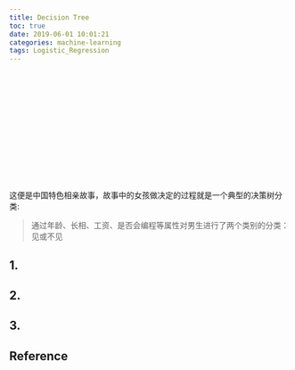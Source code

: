 ```yaml
---
title: Decision Tree
toc: true
date: 2019-06-01 10:01:21
categories: machine-learning
tags: Logistic_Regression
---
```


<!--<img src="/images/ml/decision-tree/decision_tree-1.png" width="870" />
-->

<a href="/2019/06/01/ml/Decision_Tree_part1/" target="_self" style="display:block; margin:0 auto; background:url('/images/ml/decision-tree/decision_tree-3.png') no-repeat 0 0 / contain; height:198px; width:700px;"></a>

<!-- more -->

<!--<center><font size=3.5>-->
这便是中国特色相亲故事，故事中的女孩做决定的过程就是一个典型的决策树分类:
<!--</font></center>-->

> 通过年龄、长相、工资、是否会编程等属性对男生进行了两个类别的分类：见或不见

## 1. 

## 2. 

## 3. 




## Reference 